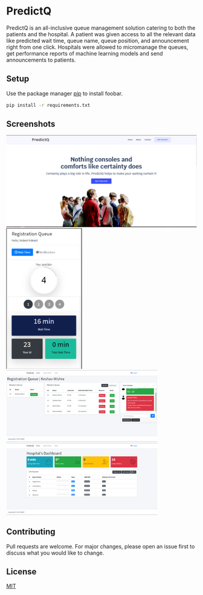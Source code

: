 
# PredictQ

PredictQ is an all-inclusive queue management solution catering to both the patients and the hospital. A patient was given access to all the relevant data like predicted wait time, queue name, queue position, and announcement right from one click. Hospitals were allowed to micromanage the queues, get performance reports of machine learning models and send announcements to patients.

## Setup

Use the package manager [pip](https://pip.pypa.io/en/stable/) to install foobar.

```bash
pip install -r requirements.txt
```

## Screenshots 
<img src="screenshots/home.PNG" width="600"/> <img src="screenshots/patients_view.PNG" width="200"/> 
<img src="screenshots/queue_dashboard.PNG" width="400"/> <img src="screenshots/dashboard.PNG" width="400"/> 


## Contributing
Pull requests are welcome. For major changes, please open an issue first to discuss what you would like to change.

## License
[MIT](https://choosealicense.com/licenses/mit/)